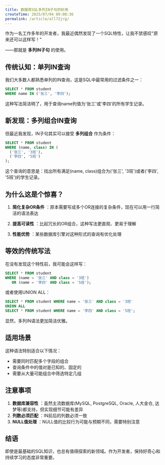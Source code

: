 ```yaml
---
title: 数据库SQL多列IN子句的妙用
createTime: 2025/07/04 09:08:36
permalink: /article/all72jrg/
---
```


作为一名工作多年的开发者，我最近偶然发现了一个SQL特性，让我不禁感叹"原来还可以这样写！"

——那就是 **多列IN子句** 的使用。

<!-- more -->

## 传统认知：单列IN查询

我们大多数人都熟悉单列的IN查询，这是SQL中最常用的过滤条件之一：

```sql
SELECT * FROM student 
WHERE name IN ('张三', '李四');
```

这种写法简洁明了，用于查询name列值为'张三'或'李四'的所有学生记录。

## 新发现：多列组合IN查询

但最近我发现，IN子句其实可以接受 **多列组合** 作为条件：

```sql
SELECT * FROM student 
WHERE (name, class) IN (
  ('张三', '3班'), 
  ('李四', '5班')
);
```

这个查询的意思是：找出所有满足(name, class)组合为('张三', '3班')或者('李四', '5班')的学生记录。

## 为什么这是个惊喜？

1. **简化复杂OR条件** ：原本需要写成多个OR连接的复杂条件，现在可以用一行简洁的语法表达

2. **提高可读性** ：比起冗长的OR组合，这种写法更直观、更易于理解

3. **性能优势** ：某些数据库引擎对这种形式的查询有优化处理

## 等效的传统写法

在没有发现这个特性前，我可能会这样写：

```sql
SELECT * FROM student 
WHERE (name = '张三' AND class = '3班') 
   OR (name = '李四' AND class = '5班');
```

或者使用UNION ALL：

```sql
SELECT * FROM student WHERE name = '张三' AND class = '3班'
UNION ALL
SELECT * FROM student WHERE name = '李四' AND class = '5班';
```

显然，多列IN语法更加简洁优雅。

## 适用场景

这种语法特别适合以下情况：

- 需要同时匹配多个字段的组合
- 查询条件中的值对是已知的、固定的
- 需要从大量可能组合中筛选特定几组

## 注意事项

1. **数据库兼容性** ：虽然主流数据库(MySQL, PostgreSQL, Oracle, 人大金仓, 达梦等)都支持，但实现细节可能有差异
2. **列数必须匹配** ：IN前后的列数必须一致
3. **NULL值处理** ：NULL值的比较行为可能与预期不同，需要特别注意

## 结语

即使是最基础的SQL知识，也总有值得探索的新领域。作为开发者，保持好奇心和持续学习的态度非常重要。
